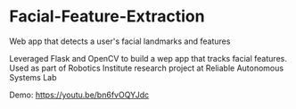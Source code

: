 # Facial-Feature-Extraction
Web app that detects a user's facial landmarks and features

Leveraged Flask and OpenCV to build a wep app that tracks facial features. Used as part of Robotics Institute research project at Reliable Autonomous Systems Lab

Demo: https://youtu.be/bn6fvOQYJdc